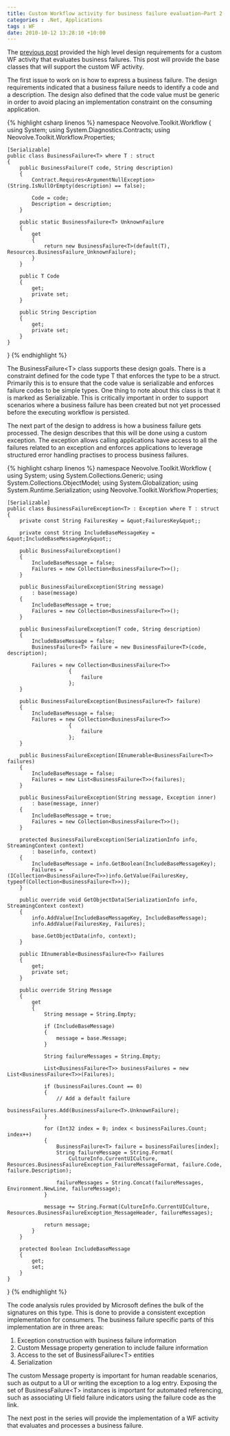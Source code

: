 ```yaml
---
title: Custom Workflow activity for business failure evaluation–Part 2
categories : .Net, Applications
tags : WF
date: 2010-10-12 13:28:10 +10:00
---
```


The [previous post][0] provided the high level design requirements for a custom WF activity that evaluates business failures. This post will provide the base classes that will support the custom WF activity.

The first issue to work on is how to express a business failure. The design requirements indicated that a business failure needs to identify a code and a description. The design also defined that the code value must be generic in order to avoid placing an implementation constraint on the consuming application.  

{% highlight csharp linenos %}
namespace Neovolve.Toolkit.Workflow
{
    using System;
    using System.Diagnostics.Contracts;
    using Neovolve.Toolkit.Workflow.Properties;
    
    [Serializable]
    public class BusinessFailure<T> where T : struct
    {
        public BusinessFailure(T code, String description)
        {
            Contract.Requires<ArgumentNullException>(String.IsNullOrEmpty(description) == false);
    
            Code = code;
            Description = description;
        }
    
        public static BusinessFailure<T> UnknownFailure
        {
            get
            {
                return new BusinessFailure<T>(default(T), Resources.BusinessFailure_UnknownFailure);
            }
        }
    
        public T Code
        {
            get;
            private set;
        }
    
        public String Description
        {
            get;
            private set;
        }
    }
}
{% endhighlight %}

The BusinessFailure&lt;T&gt; class supports these design goals. There is a constraint defined for the code type T that enforces the type to be a struct. Primarily this is to ensure that the code value is serializable and enforces failure codes to be simple types. One thing to note about this class is that it is marked as Serializable. This is critically important in order to support scenarios where a business failure has been created but not yet processed before the executing workflow is persisted.

The next part of the design to address is how a business failure gets processed. The design describes that this will be done using a custom exception. The exception allows calling applications have access to all the failures related to an exception and enforces applications to leverage structured error handling practises to process business failures.

{% highlight csharp linenos %}
namespace Neovolve.Toolkit.Workflow
{
    using System;
    using System.Collections.Generic;
    using System.Collections.ObjectModel;
    using System.Globalization;
    using System.Runtime.Serialization;
    using Neovolve.Toolkit.Workflow.Properties;
    
    [Serializable]
    public class BusinessFailureException<T> : Exception where T : struct
    {
        private const String FailuresKey = &quot;FailuresKey&quot;;
    
        private const String IncludeBaseMessageKey = &quot;IncludeBaseMessageKey&quot;;
    
        public BusinessFailureException()
        {
            IncludeBaseMessage = false;
            Failures = new Collection<BusinessFailure<T>>();
        }
    
        public BusinessFailureException(String message)
            : base(message)
        {
            IncludeBaseMessage = true;
            Failures = new Collection<BusinessFailure<T>>();
        }
    
        public BusinessFailureException(T code, String description)
        {
            IncludeBaseMessage = false;
            BusinessFailure<T> failure = new BusinessFailure<T>(code, description);
    
            Failures = new Collection<BusinessFailure<T>>
                        {
                            failure
                        };
        }
    
        public BusinessFailureException(BusinessFailure<T> failure)
        {
            IncludeBaseMessage = false;
            Failures = new Collection<BusinessFailure<T>>
                        {
                            failure
                        };
        }
    
        public BusinessFailureException(IEnumerable<BusinessFailure<T>> failures)
        {
            IncludeBaseMessage = false;
            Failures = new List<BusinessFailure<T>>(failures);
        }
    
        public BusinessFailureException(String message, Exception inner)
            : base(message, inner)
        {
            IncludeBaseMessage = true;
            Failures = new Collection<BusinessFailure<T>>();
        }
    
        protected BusinessFailureException(SerializationInfo info, StreamingContext context)
            : base(info, context)
        {
            IncludeBaseMessage = info.GetBoolean(IncludeBaseMessageKey);
            Failures = (ICollection<BusinessFailure<T>>)info.GetValue(FailuresKey, typeof(Collection<BusinessFailure<T>>));
        }
    
        public override void GetObjectData(SerializationInfo info, StreamingContext context)
        {
            info.AddValue(IncludeBaseMessageKey, IncludeBaseMessage);
            info.AddValue(FailuresKey, Failures);
    
            base.GetObjectData(info, context);
        }
    
        public IEnumerable<BusinessFailure<T>> Failures
        {
            get;
            private set;
        }
    
        public override String Message
        {
            get
            {
                String message = String.Empty;
    
                if (IncludeBaseMessage)
                {
                    message = base.Message;
                }
    
                String failureMessages = String.Empty;
    
                List<BusinessFailure<T>> businessFailures = new List<BusinessFailure<T>>(Failures);
    
                if (businessFailures.Count == 0)
                {
                    // Add a default failure
                    businessFailures.Add(BusinessFailure<T>.UnknownFailure);
                }
    
                for (Int32 index = 0; index < businessFailures.Count; index++)
                {
                    BusinessFailure<T> failure = businessFailures[index];
                    String failureMessage = String.Format(
                        CultureInfo.CurrentUICulture, Resources.BusinessFailureException_FailureMessageFormat, failure.Code, failure.Description);
    
                    failureMessages = String.Concat(failureMessages, Environment.NewLine, failureMessage);
                }
    
                message += String.Format(CultureInfo.CurrentUICulture, Resources.BusinessFailureException_MessageHeader, failureMessages);
    
                return message;
            }
        }
    
        protected Boolean IncludeBaseMessage
        {
            get;
            set;
        }
    }
}
{% endhighlight %}

The code analysis rules provided by Microsoft defines the bulk of the signatures on this type. This is done to provide a consistent exception implementation for consumers. The business failure specific parts of this implementation are in three areas:

1. Exception construction with business failure information
1. Custom Message property generation to include failure information
1. Access to the set of BusinessFailure&lt;T&gt; entities
1. Serialization
    
The custom Message property is important for human readable scenarios, such as output to a UI or writing the exception to a log entry. Exposing the set of BusinessFailure&lt;T&gt; instances is important for automated referencing, such as associating UI field failure indicators using the failure code as the link.

The next post in the series will provide the implementation of a WF activity that evaluates and processes a business failure.

[0]: /post/2010/10/11/Custom-Workflow-activity-for-business-failure-evaluatione28093Part-1.aspx
